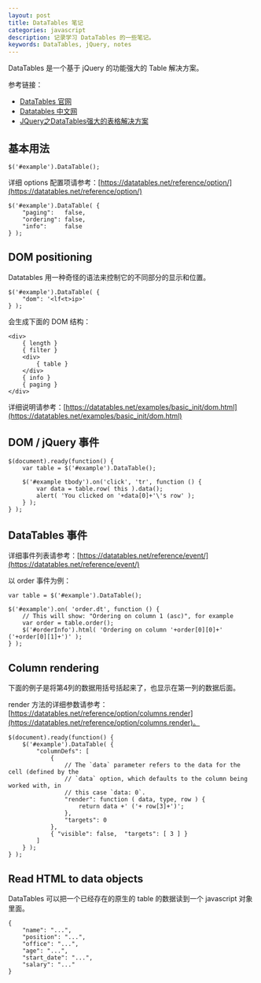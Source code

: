 ```yaml
---
layout: post
title: DataTables 笔记
categories: javascript
description: 记录学习 DataTables 的一些笔记。
keywords: DataTables, jQuery, notes
---
```


DataTables 是一个基于 jQuery 的功能强大的 Table 解决方案。

参考链接：

* [DataTables 官网](https://datatables.net/)
* [Datatables 中文网](http://datatables.club/)
* [JQuery之DataTables强大的表格解决方案](http://www.cnblogs.com/jobs2/p/3431567.html)

## 基本用法

	$('#example').DataTable();

详细 options 配置项请参考：[https://datatables.net/reference/option/](https://datatables.net/reference/option/)

    $('#example').DataTable( {
        "paging":   false,
        "ordering": false,
        "info":     false
    } );

## DOM positioning

Datatables 用一种奇怪的语法来控制它的不同部分的显示和位置。

    $('#example').DataTable( {
        "dom": '<lf<t>ip>'
    } );

会生成下面的 DOM 结构：

    <div>
        { length }
        { filter }
        <div>
            { table }
        </div>
        { info }
        { paging }
    </div>

详细说明请参考：[https://datatables.net/examples/basic_init/dom.html](https://datatables.net/examples/basic_init/dom.html)

## DOM / jQuery 事件

    $(document).ready(function() {
        var table = $('#example').DataTable();
        
        $('#example tbody').on('click', 'tr', function () {
            var data = table.row( this ).data();
            alert( 'You clicked on '+data[0]+'\'s row' );
        } );
    } );

## DataTables 事件

详细事件列表请参考：[https://datatables.net/reference/event/](https://datatables.net/reference/event/)

以 order 事件为例：

    var table = $('#example').DataTable();
    
    $('#example').on( 'order.dt', function () {
        // This will show: "Ordering on column 1 (asc)", for example
        var order = table.order();
        $('#orderInfo').html( 'Ordering on column '+order[0][0]+' ('+order[0][1]+')' );
    } );

## Column rendering

下面的例子是将第4列的数据用括号括起来了，也显示在第一列的数据后面。

render 方法的详细参数请参考：[https://datatables.net/reference/option/columns.render](https://datatables.net/reference/option/columns.render)。

    $(document).ready(function() {
        $('#example').DataTable( {
            "columnDefs": [
                {
                    // The `data` parameter refers to the data for the cell (defined by the
                    // `data` option, which defaults to the column being worked with, in
                    // this case `data: 0`.
                    "render": function ( data, type, row ) {
                        return data +' ('+ row[3]+')';
                    },
                    "targets": 0
                },
                { "visible": false,  "targets": [ 3 ] }
            ]
        } );
    } );

## Read HTML to data objects

DataTables 可以把一个已经存在的原生的 table 的数据读到一个 javascript 对象里面。

    {
        "name": "...",
        "position": "...",
        "office": "...",
        "age": "...",
        "start_date": "...",
        "salary": "..."
    }


